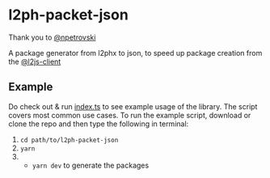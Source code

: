 # l2ph-packet-json


Thank you to [@npetrovski](https://github.com/npetrovski/l2js-client)

A package generator from l2phx to json, 
to speed up package creation from the [@l2js-client](https://github.com/npetrovski/l2js-client)

## Example

Do check out & run [index.ts](src/index.ts) to see example usage of the library.
The script covers most common use cases.
To run the example script, download or clone the repo and then type the following in terminal:
1. ``` cd path/to/l2ph-packet-json ```
2. ``` yarn ```
3. 
    - ``` yarn dev ``` to generate the packages